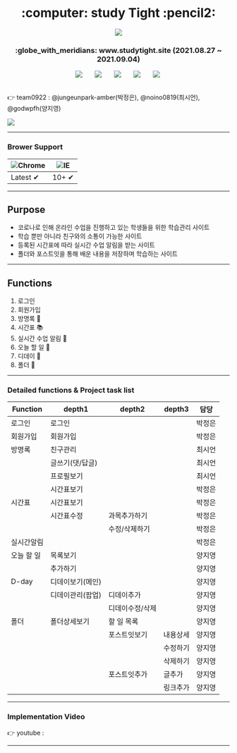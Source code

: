 <h1 align="center"> :computer: study Tight :pencil2: </h1>

<p align="center"><img src="https://user-images.githubusercontent.com/58364342/129522843-fd0096d5-d676-4b96-b888-cf62e7d926c4.png"></p>

<h3 style="bold" align="center">:globe_with_meridians: www.studytight.site (2021.08.27 ~ 2021.09.04)</h3> 
 

<div align="center">
<img src="https://img.shields.io/badge/Node.js-007396?style=flat-square&logo=Node.js&logoColor=#339933" style="height : auto; margin-left : 10px; margin-right : 10px;"/></a>&nbsp;
<img src="https://img.shields.io/badge/MONGODB-4479A1?style=flat-square&logo=MONGODB&logoColor=green" style="height : auto; margin-left : 10px; margin-right : 10px;"/></a>&nbsp;
<img src="https://img.shields.io/badge/HTML5-E34F26?style=flat-square&logo=HTML5&logoColor=white" style="height : auto; margin-left : 10px; margin-right : 10px;"/></a>&nbsp;
<img src="https://img.shields.io/badge/CSS3-1572B6?style=flat-square&logo=CSS3&logoColor=white" style="height : auto; margin-left : 10px; margin-right : 10px;"/></a>&nbsp;
<img src="https://img.shields.io/badge/JavaScript-F7DF1E?style=flat-square&logo=JavaScript&logoColor=white" style="height : auto; margin-left : 10px; margin-right : 10px;"/></a>&nbsp;
</div>

<br>

👉 team0922 : @jungeunpark-amber(박정은), @noino0819(최시언), @godwpfh(양지영)

<a href="https://github.com/jungeunpark-amber/studyTight/graphs/contributors">
  <img margin="10dp" src="https://contrib.rocks/image?repo=jungeunpark-amber/studyTight" />
</a>

----------------------------------

### Brower Support

![Chrome](https://raw.githubusercontent.com/alrra/browser-logos/master/src/chrome/chrome_48x48.png) |  ![IE](https://raw.githubusercontent.com/alrra/browser-logos/master/src/edge/edge_48x48.png) 
--- | --- |
Latest ✔ |  10+ ✔ | 

-------------------

## Purpose
- 코로나로 인해 온라인 수업을 진행하고 있는 학생들을 위한 학습관리 사이트
- 학습 뿐만 아니라 친구와의 소통이 가능한 사이트
- 등록된 시간표에 따라 실시간 수업 알림을 받는 사이트
- 폴더와 포스트잇을 통해 배운 내용을 저장하며 학습하는 사이트

-------------------

## Functions
1. 로그인 
2. 회원가입 
3. 방명록 💬
4. 시간표 📚
5. 실시간 수업 알림 🔔
6. 오늘 할 일 📝
7. 디데이 📅
8. 폴더 📁
----------------


### Detailed functions & Project task list
| Function      | depth1           | depth2          | depth3   | 담당   |
| ---------- | ---------------- | --------------- | -------- | ------ | 
| 로그인     | 로그인           |                 |          | 박정은 |         
| 회원가입   | 회원가입         |                 |          | 박정은 |          
| 방명록     | 친구관리         |                 |          | 최시언 |          
|            | 글쓰기(댓/답글)  |                 |          | 최시언 |          
|            | 프로필보기       |                 |          | 최시언 |          
|            | 시간표보기       |                 |          | 박정은 |          
| 시간표     | 시간표보기       |                 |          | 박정은 |          
|            | 시간표수정       | 과목추가하기    |          | 박정은 |          
|            |                  | 수정/삭제하기   |          | 박정은 |          
| 실시간알림 |                  |                 |          | 박정은 |          
| 오늘 할 일 | 목록보기         |                 |          | 양지영 |          
|            | 추가하기         |                 |          | 양지영 |          
| D-day      | 디데이보기(메인) |                 |          | 양지영 |          
|            | 디데이관리(팝업) | 디데이추가      |          | 양지영 |          
|            |                  | 디데이수정/삭제 |          | 양지영 |          
| 폴더       | 폴더상세보기     | 할 일 목록      |          | 양지영 |          
|            |                  | 포스트잇보기    | 내용상세 | 양지영 |          
|            |                  |                 | 수정하기 | 양지영 |          
|            |                  |                 | 삭제하기 | 양지영 |          
|            |                  | 포스트잇추가    | 글추가   | 양지영 |          
|            |                  |                 | 링크추가 | 양지영 |          

------------------------------------

### Implementation Video
👉 youtube : 

-----------------------------------

